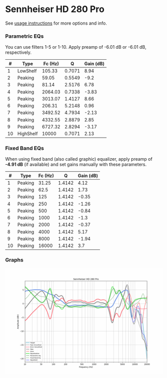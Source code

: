 # Sennheiser HD 280 Pro
See [usage instructions](https://github.com/jaakkopasanen/AutoEq#usage) for more options and info.

### Parametric EQs
You can use filters 1-5 or 1-10. Apply preamp of -6.01 dB or -6.01 dB, respectively.

|   # | Type      |   Fc (Hz) |      Q |   Gain (dB) |
|-----|-----------|-----------|--------|-------------|
|   1 | LowShelf  |    105.33 | 0.7071 |        8.94 |
|   2 | Peaking   |     59.05 | 0.5549 |       -9.2  |
|   3 | Peaking   |     81.14 | 2.5176 |        6.78 |
|   4 | Peaking   |   2064.03 | 0.7338 |       -3.83 |
|   5 | Peaking   |   3013.07 | 1.4127 |        8.66 |
|   6 | Peaking   |    206.31 | 5.2148 |        0.96 |
|   7 | Peaking   |   3492.52 | 4.7934 |       -2.13 |
|   8 | Peaking   |   4332.55 | 2.8879 |        2.85 |
|   9 | Peaking   |   6727.32 | 2.8294 |       -3.17 |
|  10 | HighShelf |  10000    | 0.7071 |        2.13 |

### Fixed Band EQs
When using fixed band (also called graphic) equalizer, apply preamp of **-4.91 dB** (if available) and set gains manually with these parameters.

|   # | Type    |   Fc (Hz) |      Q |   Gain (dB) |
|-----|---------|-----------|--------|-------------|
|   1 | Peaking |     31.25 | 1.4142 |        4.12 |
|   2 | Peaking |     62.5  | 1.4142 |        1.73 |
|   3 | Peaking |    125    | 1.4142 |       -0.35 |
|   4 | Peaking |    250    | 1.4142 |       -1.26 |
|   5 | Peaking |    500    | 1.4142 |       -0.84 |
|   6 | Peaking |   1000    | 1.4142 |       -1.3  |
|   7 | Peaking |   2000    | 1.4142 |       -0.37 |
|   8 | Peaking |   4000    | 1.4142 |        5.17 |
|   9 | Peaking |   8000    | 1.4142 |       -1.94 |
|  10 | Peaking |  16000    | 1.4142 |        3.7  |

### Graphs
![](./Sennheiser%20HD%20280%20Pro.png)
